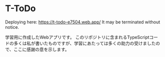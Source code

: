 # T-ToDo
Deploying here: https://t-todo-e7504.web.app/
It may be terminated without notice.

学習用に作成したWebアプリです。
このリポジトリに含まれるTypeScriptコードの多くは私が書いたものですが、学習にあたっては多くの助力の受けましたので、ここに感謝の意を示します。
